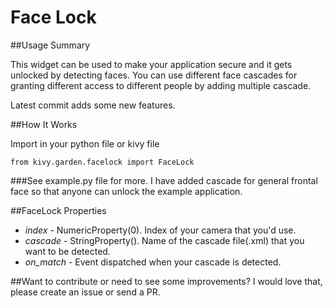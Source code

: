 Face Lock
=============

<!-- ![ScreenShot](https://raw.github.com/kiok46/swipetodelete/master/screenshot.png) -->

##Usage Summary


This widget can be used to make your application secure and it gets unlocked by detecting faces. You can use different face cascades for granting different access to different people by adding multiple cascade. 

Latest commit adds some new features.

##How It Works


Import in your python file or kivy file
```
from kivy.garden.facelock import FaceLock
```

###See example.py file for more.
I have added cascade for general frontal face so that anyone can unlock the example application.

##FaceLock Properties

- *index* - NumericProperty(0). Index of your camera that you'd use.
- *cascade* - StringProperty(). Name of the cascade file(.xml) that you want to be detected.
- *on_match* - Event dispatched when your cascade is detected.

##Want to contribute or need to see some improvements?
I would love that, please create an issue or send a PR.
